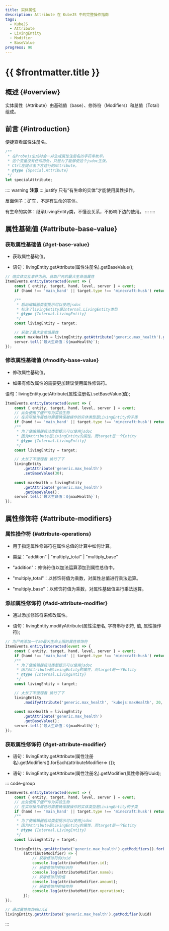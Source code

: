 ```yaml
---
title: 实体属性
description: Attribute 在 KubeJS 中的完整操作指南
tags:
  - KubeJS
  - Attribute
  - LivingEntity
  - Modifier
  - BaseValue
progress: 90
---
```


# {{ $frontmatter.title }}

## 概述 {#overview}

实体属性（Attribute）由基础值（base）、修饰符（Modifiers）和总值（Total）组成。

## 前言 {#introduction}

便捷查看属性注册名。

```js
/**
 * 在Probejs生成时会一并生成属性注册名的字符串枚举。
 * 这个变量没有任何用处，只是为了能够使这个jsdoc生效。
 * Ctrl左键点击下方这行的Attribute。
 * @type {Special.Attribute}
 */
let specialAttribute;
```

:::: warning **注意**
::: justify
只有“有生命的实体”才能使用属性操作。

反面例子：矿车，不是有生命的实体。

有生命的实体：继承LivingEntity类，不懂没关系，不影响下边的使用。
:::
::::

## 属性基础值 {#attribute-base-value}

### 获取属性基础值 {#get-base-value}

- 获取属性基础值。

- 语句：livingEntity.getAttribute(属性注册名).getBaseValue();

```js
// 借实体交互事件为例，获取尸壳的最大生命值属性
ItemEvents.entityInteracted(event => {
    const { entity, target, hand, level, server } = event;
    if (hand !== 'main_hand' || target.type !== 'minecraft:husk') return;

    /**
     * 启动编辑器类型提示可以使用jsdoc
     * 标注了livingEntity是Internal.LivingEntity类型
     * @type {Internal.LivingEntity}
     */
    const livingEntity = target;

    // 获取了最大生命值属性
    const maxHealth = livingEntity.getAttribute('generic.max_health').getBaseValue();
    server.tell(`最大生命值：${maxHealth}`);
});
```

### 修改属性基础值 {#modify-base-value}

- 修改属性基础值。

- 如果有修改属性的需要更加建议使用属性修饰符。

语句：livingEntity.getAttribute(属性注册名).setBaseValue(值);

```js
ItemEvents.entityInteracted(event => {
    const { entity, target, hand, level, server } = event;
    // 此处使用了僵尸作为实验生物
    // 在实际操作属性时需要确保被操作的实体类型是LivingEntity的子类
    if (hand !== 'main_hand' || target.type !== 'minecraft:husk') return;
    /**
     * 为了使编辑器启动类型提示可以使用jsdoc
     * 因为Attribute是LivingEntity的属性，而target是一个Entity
     * @type {Internal.LivingEntity}
     */
    const livingEntity = target;

    // 太长了不便观看 换行了下
    livingEntity
        .getAttribute('generic.max_health')
        .setBaseValue(30);
    
    const maxHealth = livingEntity
        .getAttribute('generic.max_health')
        .getBaseValue();
    server.tell(`最大生命值：${maxHealth}`);
});
```

## 属性修饰符 {#attribute-modifiers}

### 属性操作符 {#attribute-operations}

- 用于指定属性修饰符在属性总值的计算中如何计算。

- 类型："addition" | "multiply_total" | "multiply_base"

- "addition"：修饰符值以加法运算添加到属性总值中。

- "multiply_total"：以修饰符值为乘数，对属性总值进行乘法运算。

- "multiply_base"：以修饰符值为乘数，对属性基础值进行乘法运算。

### 添加属性修饰符 {#add-attribute-modifier}

- 通过添加修饰符来修改属性。

- 语句：livingEntity.modifyAttribute(属性注册名, 字符串标识符, 值, 属性操作符);

```js
// 为尸壳添加一个20最大生命上限的属性修饰符
ItemEvents.entityInteracted(event => {
    const { entity, target, hand, level, server } = event;
    if (hand !== 'main_hand' || target.type !== 'minecraft:husk') return;
    /**
     * 为了使编辑器启动类型提示可以使用jsdoc
     * 因为Attribute是LivingEntity的属性，而target是一个Entity
     * @type {Internal.LivingEntity}
     */
    const livingEntity = target;

    // 太长了不便观看 换行了下
    livingEntity
        .modifyAttribute('generic.max_health', 'kubejs:maxHealth', 20, 'addition');
    
    const maxHealth = livingEntity
        .getAttribute('generic.max_health')
        .getBaseValue();
    server.tell(`最大生命值：${maxHealth}`);
});
```

### 获取属性修饰符 {#get-attribute-modifier}

- 语句：livingEntity.getAttribute(属性注册名).getModifiers().forEach(attributeModifier=> {});

- 语句：livingEntity.getAttribute(属性注册名).getModifier(属性修饰符Uuid);

::: code-group

```js [通过遍历]
ItemEvents.entityInteracted(event => {
    const { entity, target, hand, level, server } = event;
    // 此处使用了僵尸作为实验生物
    // 在实际操作属性时需要确保被操作的实体类型是LivingEntity的子类
    if (hand !== 'main_hand' || target.type !== 'minecraft:husk') return;
    /**
     * 为了使编辑器启动类型提示可以使用jsdoc
     * 因为Attribute是LivingEntity的属性，而target是一个Entity
     * @type {Internal.LivingEntity}
     */
    const livingEntity = target;
    
    livingEntity.getAttribute('generic.max_health').getModifiers().forEach(
        (attributeModifier) => {
            // 获取修饰符的Uuid
            console.log(attributeModifier.id);
            // 获取修饰符的标识符
            console.log(attributeModifier.name);
            // 获取修饰符的值
            console.log(attributeModifier.amount);
            // 获取修饰符的操作符
            console.log(attributeModifier.operation);
        });
});
```

```js [通过修饰符Uuid]
// 通过属性修饰符Uuid
livingEntity.getAttribute('generic.max_health').getModifier(Uuid)
```

:::

